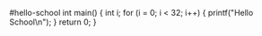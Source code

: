 #hello-school
int main()
{
int i;
for (i = 0; i < 32; i++)
{
printf("Hello School\n");
}
return 0;
}
